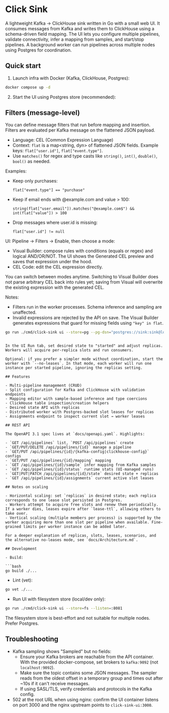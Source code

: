 # Click Sink

A lightweight Kafka → ClickHouse sink written in Go with a small web UI. It consumes messages from Kafka and writes them to ClickHouse using a schema-driven field mapping. The UI lets you configure multiple pipelines, validate connectivity, infer a mapping from samples, and start/stop pipelines. A background worker can run pipelines across multiple nodes using Postgres for coordination.

## Quick start

1. Launch infra with Docker (Kafka, ClickHouse, Postgres):

```bash
docker compose up -d
```

2. Start the UI using Postgres store (recommended):

## Filters (message-level)

You can define message filters that run before mapping and insertion. Filters are evaluated per Kafka message on the flattened JSON payload.

- Language: CEL (Common Expression Language)
- Context: `flat` is a map<string, dyn> of flattened JSON fields. Example keys: `flat["user.id"]`, `flat["event.type"]`.
- Use `matches()` for regex and type casts like `string()`, `int()`, `double()`, `bool()` as needed.

Examples:

- Keep only purchases:

  `flat["event.type"] == "purchase"`

- Keep if email ends with @example.com and value > 100:

  `string(flat["user.email"]).matches("@example.com$") && int(flat["value"]) > 100`

- Drop messages where user.id is missing:

  `flat["user.id"] != null`

UI: Pipeline → Filters → Enable, then choose a mode:

- Visual Builder: compose rules with conditions (equals or regex) and logical AND/OR/NOT. The UI shows the Generated CEL preview and saves that expression under the hood.
- CEL Code: edit the CEL expression directly.

You can switch between modes anytime. Switching to Visual Builder does not parse arbitrary CEL back into rules yet; saving from Visual will overwrite the existing expression with the generated CEL.

Notes:

- Filters run in the worker processes. Schema inference and sampling are unaffected.
- Invalid expressions are rejected by the API on save. The Visual Builder generates expressions that guard for missing fields using `"key" in flat`.

```bash
go run ./cmd/click-sink ui --store=pg --pg-dsn="postgres://sink:sink@localhost:5432/click_sink?sslmode=disable" --listen=:8081
```

````

In the UI Run tab, set desired state to "started" and adjust replicas. Workers will acquire per-replica slots and run consumers.

Optional: if you prefer a simpler mode without coordination, start the worker with `--no-leases`. In that mode, each worker will run one instance per started pipeline, ignoring the replicas setting.

## Features

- Multi-pipeline management (CRUD)
- Split configuration for Kafka and ClickHouse with validation endpoints
- Mapping editor with sample-based inference and type coercions
- ClickHouse table inspection/creation helpers
- Desired state API with replicas
- Distributed worker with Postgres-backed slot leases for replicas
- Assignments endpoint to inspect current slot → worker leases

## REST API

The OpenAPI 3.1 spec lives at `docs/openapi.yaml`. Highlights:

- `GET /api/pipelines` list, `POST /api/pipelines` create
- `GET/PUT/DELETE /api/pipelines/{id}` manage a pipeline
- `GET/PUT /api/pipelines/{id}/{kafka-config|clickhouse-config}` configs
- `GET/PUT /api/pipelines/{id}/mapping` mapping
- `GET /api/pipelines/{id}/sample` infer mapping from Kafka samples
- `GET /api/pipelines/{id}/status` runtime stats (UI-managed runs)
- `GET|PUT|PATCH /api/pipelines/{id}/state` desired state + replicas
- `GET /api/pipelines/{id}/assignments` current active slot leases

## Notes on scaling

- Horizontal scaling: set `replicas` in desired state; each replica corresponds to one lease slot persisted in Postgres.
- Workers attempt to acquire free slots and renew them periodically. If a worker dies, leases expire after `lease-ttl`, allowing others to take over.
- Vertical scaling (multiple members per process) is supported by the worker acquiring more than one slot per pipeline when available. Fine-grained limits per worker instance can be added later.

For a deeper explanation of replicas, slots, leases, scenarios, and the alternative no-leases mode, see `docs/Architecture.md`.

## Development

- Build:

```bash
go build ./...
````

- Lint (vet):

```bash
go vet ./...
```

- Run UI with filesystem store (local/dev only):

```bash
go run ./cmd/click-sink ui --store=fs --listen=:8081
```

The filesystem store is best-effort and not suitable for multiple nodes. Prefer Postgres.

## Troubleshooting

- Kafka sampling shows "Sampled" but no fields:
  - Ensure your Kafka brokers are reachable from the API container. With the provided docker-compose, set brokers to `kafka:9092` (not `localhost:9092`).
  - Make sure the topic contains some JSON messages. The sampler reads from the oldest offset in a temporary group and times out after ~10s if it can't receive messages.
  - If using SASL/TLS, verify credentials and protocols in the Kafka config.
- 502 at the root URL when using nginx: confirm the UI container listens on port 3000 and the nginx upstream points to `click-sink-ui:3000`.
